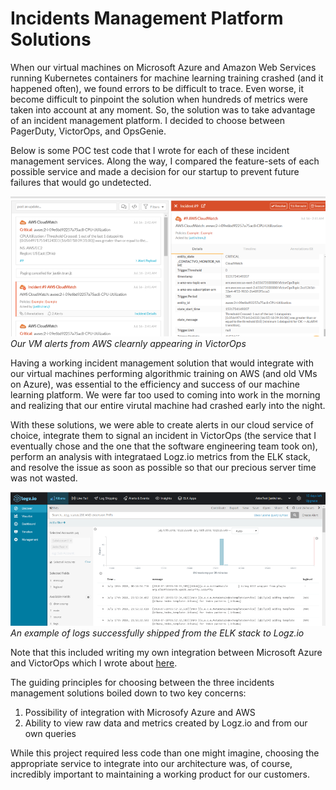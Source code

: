 # Incidents Management Platform Solutions
    
When our virtual machines on Microsoft Azure and Amazon Web Services running Kubernetes containers for machine learning training crashed (and it happened often), we found errors to be difficult to trace. Even worse, it become difficult to pinpoint the solution when hundreds of metrics were taken into account at any moment. So, the solution was to take advantage of an incident management platform. I decided to choose between PagerDuty, VictorOps, and OpsGenie.

Below is some POC test code that I wrote for each of these incident management services. Along the way, I compared the feature-sets of each possible service and made a decision for our startup to prevent future failures that would go undetected.

![A look at the VictorOps interface]( https://github.com/justintranjt/justintranjt.github.io/blob/master/projects/victorOps.png )*Our VM alerts from AWS clearnly appearing in VictorOps*

Having a working incident management solution that would integrate with our virtual machines performing algorithmic training on AWS (and old VMs on Azure), was essential to the efficiency and success of our machine learning platform. We were far too used to coming into work in the morning and realizing that our entire virutal machine had crashed early into the night.

With these solutions, we were able to create alerts in our cloud service of choice, integrate them to signal an incident in VictorOps (the service that I eventually chose and the one that the software engineering team took on), perform an analysis with integrataed Logz.io metrics from the ELK stack, and resolve the issue as soon as possible so that our precious server time was not wasted.

![ELK metrics in Logz.io]( https://github.com/justintranjt/justintranjt.github.io/blob/master/projects/elkz.png )*An example of logs successfully shipped from the ELK stack to Logz.io*

Note that this included writing my own integration between Microsoft Azure and VictorOps which I wrote about [here](https://justintranjt.github.io/projects/2018-07-27-victorops-azure-manual-integration/).

The guiding principles for choosing between the three incidents management solutions boiled down to two key concerns:

1. Possibility of integration with Microsofy Azure and AWS
2. Ability to view raw data and metrics created by Logz.io and from our own queries

While this project required less code than one might imagine, choosing the appropriate service to integrate into our architecture was, of course, incredibly important to maintaining a working product for our customers.
